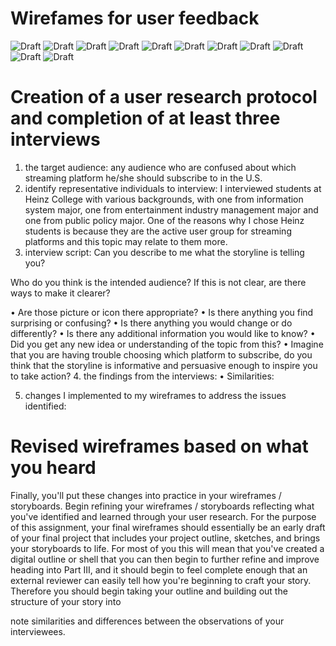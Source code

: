 # Wirefames for user feedback
![Draft](W1.png)
![Draft](W2.png)
![Draft](W3.png)
![Draft](W4.png)
![Draft](W5.png)
![Draft](W6.png)
![Draft](W7.png)
![Draft](W8.png)
![Draft](W9.png)
![Draft](W10.png)
![Draft](W11.png)

# Creation of a user research protocol and completion of at least three interviews
1. the target audience: any audience who are confused about which streaming platform he/she should subscribe to in the U.S.
2. identify representative individuals to interview: I interviewed students at Heinz College with various backgrounds, with one from information system major, one from entertainment industry management major and one from public policy major. One of the reasons why I chose Heinz students is because they are the active user group for streaming platforms and this topic may relate to them more.
3. interview script:
Can you describe to me what the storyline is telling you?

Who do you think is the intended audience? If this is not clear, are there ways to make it clearer?

•	Are those picture or icon there appropriate?
•	Is there anything you find surprising or confusing?
•	Is there anything you would change or do differently?
•	Is there any additional information you would like to know?
•	Did you get any new idea or understanding of the topic from this?
•	Imagine that you are having trouble choosing which platform to subscribe, do you think that the storyline is informative and persuasive enough to inspire you to take action?
4. the findings from the interviews:
•	Similarities:

5. changes I implemented to my wireframes to address the issues identified:


# Revised wireframes based on what you heard
Finally, you'll put these changes into practice in your wireframes / storyboards.  Begin refining your wireframes / storyboards reflecting what you've identified and learned through your user research.   For the purpose of this assignment, your final wireframes should essentially be an early draft of your final project that includes your project outline, sketches, and brings your storyboards to life.  For most of you this will mean that you've created a digital outline or shell that you can then begin to further refine and improve heading into Part III, and it should begin to feel complete enough that an external reviewer can easily tell how you're beginning to craft your story.  Therefore you should begin taking your outline and building out the structure of your story into 

 note similarities and differences between the observations of your interviewees.  

